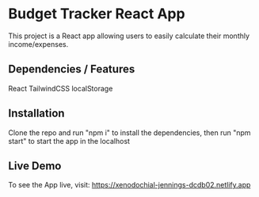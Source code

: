 # Budget Tracker React App

This project is a React app allowing users to easily calculate their monthly income/expenses.

## Dependencies / Features

React
TailwindCSS
localStorage

## Installation

Clone the repo and run "npm i" to install the dependencies, then run "npm start" to start the app in the localhost

## Live Demo

To see the App live, visit: https://xenodochial-jennings-dcdb02.netlify.app
